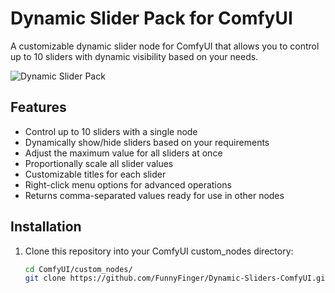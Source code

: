 # Dynamic Slider Pack for ComfyUI

A customizable dynamic slider node for ComfyUI that allows you to control up to 10 sliders with dynamic visibility based on your needs.

![Dynamic Slider Pack](https://i.imgur.com/placeholder.png)

## Features

- Control up to 10 sliders with a single node
- Dynamically show/hide sliders based on your requirements
- Adjust the maximum value for all sliders at once
- Proportionally scale all slider values
- Customizable titles for each slider
- Right-click menu options for advanced operations
- Returns comma-separated values ready for use in other nodes

## Installation

1. Clone this repository into your ComfyUI custom_nodes directory:
   ```bash
   cd ComfyUI/custom_nodes/
   git clone https://github.com/FunnyFinger/Dynamic-Sliders-ComfyUI.git